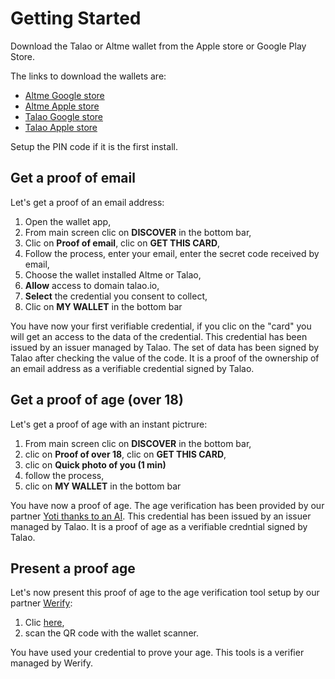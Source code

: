 # Getting Started

Download the Talao or Altme wallet from the Apple store or Google Play Store.

The links to download the wallets are:

* [Altme Google store](https://play.google.com/store/apps/details?id=co.altme.alt.me.altme&hl=en-US&pli=1)
* [Altme Apple store](https://apps.apple.com/fr/app/altme-wallet/id1633216869)
* [Talao Google store](https://play.google.com/store/apps/details?id=co.talao.wallet&hl=fr)
* [Talao Apple store](https://apps.apple.com/fr/app/talao-wallet/id1582183266?platform=iphone)

Setup the PIN code if it is the first install.

## Get a proof of email

Let's get a proof of an email address:

1. Open the wallet app,
2. From main screen clic on **DISCOVER** in the bottom bar,
3. Clic on **Proof of email**, clic on **GET THIS CARD**,
4. Follow the process, enter your email, enter the secret code received by email,
5. Choose the wallet installed Altme or Talao,
6. **Allow** access to domain talao.io,
7. **Select** the credential you consent to collect,
8. Clic on **MY WALLET** in the bottom bar

You have now your first verifiable credential, if you clic on the "card" you will get an access to the data of the credential. This credential has been issued by an issuer managed by Talao. The set of data has been signed by Talao after checking the value of the code. It is a proof of the ownership of an email address as a verifiable credential signed by Talao.

## Get a proof of age (over 18)

Let's get a proof of age with an instant pictrure:

1. From main screen clic on **DISCOVER** in the bottom bar,
2. clic on **Proof of over 18**, clic on **GET THIS CARD**,
3. clic on **Quick photo of you (1 min)**
4. follow the process,
5. clic on **MY WALLET** in the bottom bar

You have now a proof of age. The age verification has been provided by our partner [Yoti thanks to an AI](https://www.yoti.com/business/age-verification/). This credential has been issued by an issuer managed by Talao. It is a proof of age as a verifiable credntial signed by Talao.

## Present a proof age

Let's now present this proof of age to the age verification tool setup by our partner [Werify](https://werify.eu/):

1. Clic [here]([https://staging.werify.eu/#/werify_point_kiosk/attempt+ideology+glamorous+varsity+spelling](https://staging.werify.eu/#/werify_point_kiosk/attempt+ideology+glamorous+varsity+spelling)),
2. scan the QR code with the wallet scanner.

You have used your credential to prove your age. This tools is a verifier managed by Werify.
